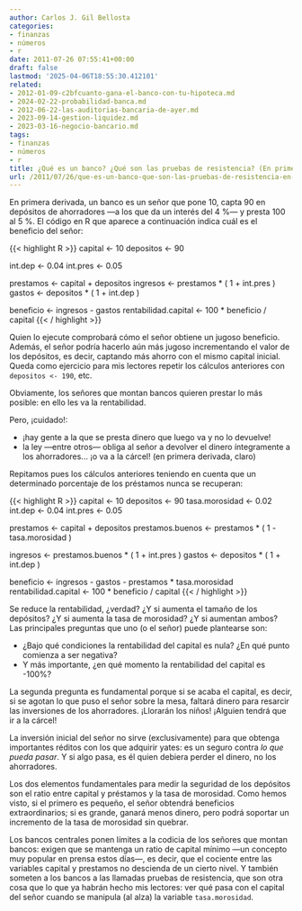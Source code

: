 ```yaml
---
author: Carlos J. Gil Bellosta
categories:
- finanzas
- números
- r
date: 2011-07-26 07:55:41+00:00
draft: false
lastmod: '2025-04-06T18:55:30.412101'
related:
- 2012-01-09-c2bfcuanto-gana-el-banco-con-tu-hipoteca.md
- 2024-02-22-probabilidad-banca.md
- 2012-06-22-las-auditorias-bancaria-de-ayer.md
- 2023-09-14-gestion-liquidez.md
- 2023-03-16-negocio-bancario.md
tags:
- finanzas
- números
- r
title: ¿Qué es un banco? ¿Qué son las pruebas de resistencia? (En primera derivada)
url: /2011/07/26/que-es-un-banco-que-son-las-pruebas-de-resistencia-en-primera-derivada/
---
```


En primera derivada, un banco es un señor que pone 10, capta 90 en depósitos de ahorradores —a los que da un interés del 4 %— y presta 100 al 5 %. El código en R que aparece a continuación indica cuál es el beneficio del señor:







{{< highlight R >}}
capital <- 10
depositos <- 90

int.dep   <- 0.04
int.pres  <- 0.05

prestamos <- capital + depositos
ingresos <- prestamos * ( 1 + int.pres )
gastos   <- depositos * ( 1 + int.dep  )

beneficio <- ingresos - gastos
rentabilidad.capital <- 100 * beneficio / capital
{{< / highlight >}}







Quien lo ejecute comprobará cómo el señor obtiene un jugoso beneficio. Además, el señor podría hacerlo aún más jugoso incrementando el valor de los depósitos, es decir, captando más ahorro con el mismo capital inicial. Queda como ejercicio para mis lectores repetir los cálculos anteriores con `depositos <- 190`, etc.

Obviamente, los señores que montan bancos quieren prestar lo más posible: en ello les va la rentabilidad.

Pero, ¡cuidado!:



* ¡hay gente a la que se presta dinero que luego va y no lo devuelve!
* la ley —entre otros— obliga al señor a devolver el dinero íntegramente a los ahorradores... ¡o va a la cárcel! (en primera derivada, claro)

Repitamos pues los cálculos anteriores teniendo en cuenta que un determinado porcentaje de los préstamos nunca se recuperan:







{{< highlight R >}}
capital <- 10
depositos <- 90
tasa.morosidad <- 0.02
int.dep   <- 0.04
int.pres  <- 0.05

prestamos <- capital + depositos
prestamos.buenos <- prestamos * ( 1 - tasa.morosidad )

ingresos <- prestamos.buenos * ( 1 + int.pres )
gastos   <- depositos * ( 1 + int.dep  )

beneficio <- ingresos - gastos - prestamos * tasa.morosidad
rentabilidad.capital <- 100 * beneficio / capital
{{< / highlight >}}







Se reduce la rentabilidad, ¿verdad? ¿Y si aumenta el tamaño de los depósitos? ¿Y si aumenta la tasa de morosidad? ¿Y si aumentan ambos? Las principales preguntas que uno (o el señor) puede plantearse son:



* ¿Bajo qué condiciones la rentabilidad del capital es nula? ¿En qué punto comienza a ser negativa?
* Y más importante, ¿en qué momento la rentabilidad del capital es -100%?

La segunda pregunta es fundamental porque si se acaba el capital, es decir, si se agotan lo que puso el señor sobre la mesa, faltará dinero para resarcir las inversiones de los ahorradores. ¡Llorarán los niños! ¡Alguien tendrá que ir a la cárcel!

La inversión inicial del señor no sirve (exclusivamente) para que obtenga importantes réditos con los que adquirir yates: es un seguro contra _lo que pueda pasar_. Y si algo pasa, es él quien debiera perder el dinero, no los ahorradores.

Los dos elementos fundamentales para medir la seguridad de los depósitos son el ratio entre capital y préstamos y la tasa de morosidad. Como hemos visto, si el primero es pequeño, el señor obtendrá beneficios extraordinarios; si es grande, ganará menos dinero, pero podrá soportar un incremento de la tasa de morosidad sin quebrar.

Los bancos centrales ponen límites a la codicia de los señores que montan bancos: exigen que se mantenga un ratio de capital mínimo —un concepto muy popular en prensa estos días—, es decir, que el cociente entre las variables capital y prestamos no descienda de un cierto nivel. Y también someten a los bancos a las llamadas pruebas de resistencia, que son otra cosa que lo que ya habrán hecho mis lectores: ver qué pasa con el capital del señor cuando se manipula (al alza) la variable `tasa.morosidad`.